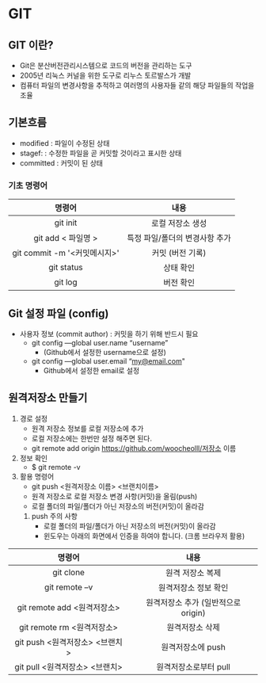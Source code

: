 # GIT



## GIT 이란?

- Git은 분산버전관리시스템으로 코드의 버전을 관리하는 도구
- 2005년 리눅스 커널을 위한 도구로 리누스 토르발스가 개발
- 컴퓨터 파일의 변경사항을 추적하고 여러명의 사용자들 같의 해당 파일들의 작업을 조율



## 기본흐름

- modified : 파일이 수정된 상태
- stagef: : 수정한 파일을 곧 커밋할 것이라고 표시한 상태
- committed : 커밋이 된 상태



### 기초 명령어

|            명령어            |              내용              |
| :--------------------------: | :----------------------------: |
|           git init           |        로컬 저장소 생성        |
|      git add < 파일명 >      | 특정 파일/폴더의 변경사항 추가 |
| git commit -m '<커밋메시지>' |        커밋 (버전 기록)        |
|          git status          |           상태 확인            |
|           git log            |           버전 확인            |

## Git 설정 파일 (config)

- 사용자 정보 (commit author) : 커밋을 하기 위해 반드시 필요
  - git config —global user.name “username”
    - (Github에서 설정한 username으로 설정)
  - git config —global user.email “my@email.com"
    -  Github에서 설정한 email로 설정



## 원격저장소 만들기

1. 경로 설정
   - 원격 저장소 정보를 로컬 저장소에 추가
   - 로컬 저장소에는 한번만 설정 해주면 된다.
   - git remote add origin https://github.com/woocheolll/저장소 이름
2. 정보 확인
   - $ git remote -v
3. 활용 명령어
   - git push <원격저장소 이름> <브랜치이름>
   - 원격 저장소로 로컬 저장소 변경 사항(커밋)을 올림(push)
   -  로컬 폴더의 파일/폴더가 아닌 저장소의 버전(커밋)이 올라감
     1. push 주의 사항
        -  로컬 폴더의 파일/폴더가 아닌 저장소의 버전(커밋)이 올라감
        - 윈도우는 아래의 화면에서 인증을 하여야 합니다. (크롬 브라우저 활용)

|             명령어             |                내용                 |
| :----------------------------: | :---------------------------------: |
|           git clone            |          원격 저장소 복제           |
|         git remote –v          |        원격저장소 정보 확인         |
|  git remote add <원격저장소>   | 원격저장소 추가 (일반적으로 origin) |
|   git remote rm <원격저장소>   |           원격저장소 삭제           |
| git push <원격저장소> <브랜치> |          원격저장소에 push          |
| git pull <원격저장소> <브랜치> |        원격저장소로부터 pull        |

